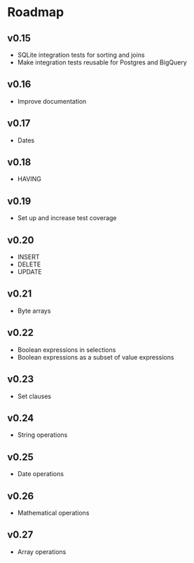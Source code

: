 # Roadmap

## v0.15
- SQLite integration tests for sorting and joins
- Make integration tests reusable for Postgres and BigQuery

## v0.16
- Improve documentation

## v0.17
- Dates

## v0.18
- HAVING

## v0.19
- Set up and increase test coverage

## v0.20
- INSERT
- DELETE
- UPDATE

## v0.21
- Byte arrays

## v0.22
- Boolean expressions in selections
- Boolean expressions as a subset of value expressions

## v0.23
- Set clauses

## v0.24
- String operations

## v0.25
- Date operations

## v0.26
- Mathematical operations

## v0.27
- Array operations